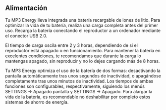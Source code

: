 ## Alimentación

Tu MP3 Energy lleva integrada una batería recargable de iones de litio. Para optimizar la vida de tu batería, realiza una carga completa antes del primer uso. Recarga la batería conectando el reproductor a un ordenador mediante el conector USB 2.0.

El tiempo de carga oscila entre 2 y 3 horas, dependiendo de si el reproductor está apagado o en funcionamiento. Para mantener la batería en excelentes condiciones, te recomendamos que durante la carga lo mantengas apagado, sin reproducir y no lo dejes cargando más de 8 horas.

Tu MP3 Energy optimiza el uso de la batería de dos formas: desactivando la pantalla automáticamente tras unos segundos de inactividad, o apagándose completamente tras unos minutos de inactividad. Los tiempos de ambas funciones son configurables, respectivamente, siguiendo los menús SETTINGS -> Apagado pantalla y SETTINGS -> Apagado. Para alargar la vida de la batería, es recomendable no deshabilitar por completo estos sistemas de ahorro de energía.
